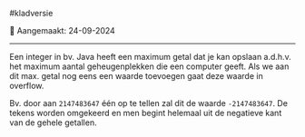 #kladversie 

📅 Aangemaakt: 24-09-2024

---
Een integer in bv. Java heeft een maximum getal dat je kan opslaan a.d.h.v. het maximum aantal geheugenplekken die een computer geeft. Als we aan dit max. getal nog eens een waarde toevoegen gaat deze waarde in overflow.

Bv. door aan `2147483647` één op te tellen zal dit de waarde `-2147483647`. De tekens worden omgekeerd en men begint helemaal uit de negatieve kant van de gehele getallen.